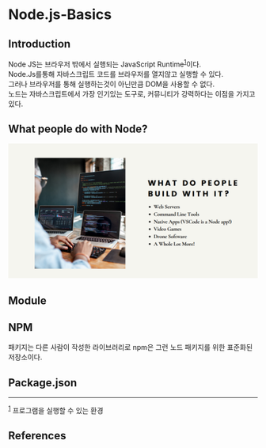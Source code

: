 # Node.js-Basics
## Introduction
Node JS는 브라우저 밖에서 실행되는 JavaScript Runtime<sup id ="note_1">[1](#footnote_1)</sup>이다.  
Node.Js를통해 자바스크립트 코드를 브라우저를 열지않고 실행할 수 있다.  
그러나 브라우저를 통해 실행하는것이 아닌만큼 DOM을 사용할 수 없다.  
노드는 자바스크립트에서 가장 인기있는 도구로, 커뮤니티가 강력하다는 이점을 가지고있다.  

## What people do with Node?
![what_people_do_with_nodejs](../Assets/what_people_do_with_nodejs.png)

## Module

## NPM
패키지는 다른 사람이 작성한 라이브러리로 npm은 그런 노드 패키지를 위한 표준화된 저장소이다.  


## Package.json


***
<sup><a id="footnote_1">[1](#note_1)</a></sup> 프로그램을 실행할 수 있는 환경
## References


